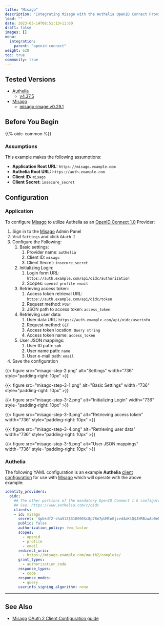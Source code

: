 ```yaml
---
title: "Misago"
description: "Integrating Misago with the Authelia OpenID Connect Provider."
lead: ""
date: 2023-03-14T08:51:13+11:00
draft: false
images: []
menu:
  integration:
    parent: "openid-connect"
weight: 620
toc: true
community: true
---
```


## Tested Versions

* [Authelia](https://www.authelia.com)
  * [v4.37.5](https://github.com/authelia/authelia/releases/tag/v4.37.5)
* [Misago](https://github.com/rafalp/Misago)
  * [misago-image v0.29.1](https://github.com/tetricky/misago-image/releases/tag/v0.29.1)

## Before You Begin

{{% oidc-common %}}

### Assumptions

This example makes the following assumptions:

* __Application Root URL:__ `https://misago.example.com`
* __Authelia Root URL:__ `https://auth.example.com`
* __Client ID:__ `misago`
* __Client Secret:__ `insecure_secret`


## Configuration

### Application

To configure [Misago] to utilize Authelia as an [OpenID Connect 1.0](https://www.authelia.com/integration/openid-connect/introduction/) Provider:

1. Sign in to the [Misago] Admin Panel
2. Visit `Settings` and click `OAuth 2`
3. Configure the Following:
    1. Basic settings:
        1. Provider name: `authelia`
        2. Client ID: `misago`
        3. Client Secret: `insecure_secret`
    2. Initializing Login:
        1. Login form URL: `https://auth.example.com/api/oidc/authorization`
        2. Scopes: `openid profile email`
    3. Retrieving access token:
        1. Access token retrieval URL: `https://auth.example.com/api/oidc/token`
        2. Request method: `POST`
        3. JSON path to access token: `access_token`
    4. Retrieving user data:
        1. User data URL: `https://auth.example.com/api/oidc/userinfo`
        2. Request method: `GET`
        3. Access token location: `Query string`
        4. Access token name: `access_token`
    5. User JSON mappings:
        1. User ID path: `sub`
        2. User name path: `name`
        3. User e-mail path: `email`
4. Save the configuration

{{< figure src="misago-step-2.png" alt="Settings" width="736" style="padding-right: 10px" >}}

{{< figure src="misago-step-3-1.png" alt="Basic Settings" width="736" style="padding-right: 10px" >}}

{{< figure src="misago-step-3-2.png" alt="Initializing Login" width="736" style="padding-right: 10px" >}}

{{< figure src="misago-step-3-3.png" alt="Retrieving access token" width="736" style="padding-right: 10px" >}}

{{< figure src="misago-step-3-4.png" alt="Retrieving user data" width="736" style="padding-right: 10px" >}}

{{< figure src="misago-step-3-5.png" alt="User JSON mappings" width="736" style="padding-right: 10px" >}}

### Authelia

The following YAML configuration is an example **Authelia** [client configuration](https://www.authelia.com/configuration/identity-providers/openid-connect/#clients) for use with [Misago] which will operate with the above example:

```yaml
identity_providers:
  oidc:
    ## The other portions of the mandatory OpenID Connect 1.0 configuration go here.
    ## See: https://www.authelia.com/c/oidc
    clients:
    - id: misago
      secret: '$pbkdf2-sha512$310000$c8p78n7pUMln0jzvd4aK4Q$JNRBzwAo0ek5qKn50cFzzvE9RXV88h1wJn5KGiHrD0YKtZaR/nCb2CJPOsKaPK0hjf.9yHxzQGZziziccp6Yng'  # The digest of 'insecure_secret'.
      public: false
      authorization_policy: two_factor
      scopes:
        - openid
        - profile
        - email
      redirect_uris:
        - https://misago.example.com/oauth2/complete/
      grant_types:
        - authorization_code
      response_types:
        - code
      response_modes:
        - query
      userinfo_signing_algorithm: none
```

---
## See Also

-   [Misago] [OAuth 2 Client Configuration guide](https://misago-project.org/t/oauth-2-client-configuration-guide/1147/)

[Misago]: https://misago-project.org/
